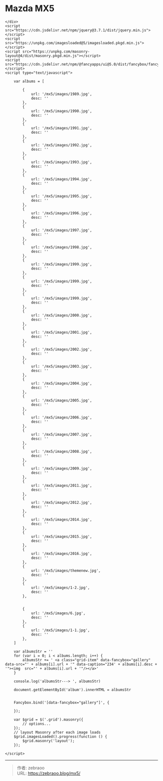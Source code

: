 # Mazda MX5


<!DOCTYPE html
    PUBLIC "-//W3C//DTD XHTML 1.0 Transitional//EN" "http://www.w3.org/TR/xhtml1/DTD/xhtml1-transitional.dtd">
<html xmlns="http://www.w3.org/1999/xhtml">

<head>
    <meta charset="UTF-8" />
    <meta http-equiv="Content-Type" content="text/html; charset=gb2312">
    <title></title>
    <link rel="stylesheet" href="https://cdn.jsdelivr.net/npm/@fancyapps/ui@5.0/dist/fancybox/fancybox.css" />
    <style>
        .grid-item {
            width: 220px;
            margin-bottom: 3px;
            margin-left: 5px;
            margin-right: 5px;
        }
    </style>

</head>

<body>
    <div id="album" class="grid" style="margin-top: 20px;">

    </div>
    <script src="https://cdn.jsdelivr.net/npm/jquery@3.7.1/dist/jquery.min.js"></script>
    <script src="https://unpkg.com/imagesloaded@5/imagesloaded.pkgd.min.js"></script>
    <script src="https://unpkg.com/masonry-layout@4/dist/masonry.pkgd.min.js"></script>
    <script src="https://cdn.jsdelivr.net/npm/@fancyapps/ui@5.0/dist/fancybox/fancybox.umd.js"></script>
    <script type="text/javascript">

        var albums = [
            
            {
                url: '/mx5/images/1989.jpg',
                desc: ''
            },
            {
                url: '/mx5/images/1990.jpg',
                desc: ''
            }, 
            {
                url: '/mx5/images/1991.jpg',
                desc: ''
            },
            {
                url: '/mx5/images/1992.jpg',
                desc: ''
            }, 
            {
                url: '/mx5/images/1993.jpg',
                desc: ''
            },
            {
                url: '/mx5/images/1994.jpg',
                desc: ''
            }, 
            {
                url: '/mx5/images/1995.jpg',
                desc: ''
            },
            {
                url: '/mx5/images/1996.jpg',
                desc: ''
            },
            {
                url: '/mx5/images/1997.jpg',
                desc: ''
            },
            {
                url: '/mx5/images/1998.jpg',
                desc: ''
            },
            {
                url: '/mx5/images/1999.jpg',
                desc: ''
            },
            {
                url: '/mx5/images/1999.jpg',
                desc: ''
            },
            {
                url: '/mx5/images/1999.jpg',
                desc: ''
            },
            {
                url: '/mx5/images/2000.jpg',
                desc: ''
            },
            {
                url: '/mx5/images/2001.jpg',
                desc: ''
            },
            {
                url: '/mx5/images/2002.jpg',
                desc: ''
            },
            {
                url: '/mx5/images/2003.jpg',
                desc: ''
            },
            {
                url: '/mx5/images/2004.jpg',
                desc: ''
            },
            {
                url: '/mx5/images/2005.jpg',
                desc: ''
            },
            {
                url: '/mx5/images/2006.jpg',
                desc: ''
            },
            {
                url: '/mx5/images/2007.jpg',
                desc: ''
            },
            {
                url: '/mx5/images/2008.jpg',
                desc: ''
            },
            {
                url: '/mx5/images/2009.jpg',
                desc: ''
            },
            {
                url: '/mx5/images/2011.jpg',
                desc: ''
            },
            {
                url: '/mx5/images/2012.jpg',
                desc: ''
            },
            {
                url: '/mx5/images/2014.jpg',
                desc: ''
            },
            {
                url: '/mx5/images/2015.jpg',
                desc: ''
            },
            {
                url: '/mx5/images/2016.jpg',
                desc: ''
            },
            {
                url: '/mx5/images/themenew.jpg',
                desc: ''
            },
            {
                url: '/mx5/images/1-2.jpg',
                desc: ''
            },
            
            
            {
                url: '/mx5/images/6.jpg',
                desc: ''
            }, 
            {
                url: '/mx5/images/1-1.jpg',
                desc: ''
            },
        ]

        var albumsStr = ''
        for (var i = 0; i < albums.length; i++) {
            albumsStr += ' <a class="grid-item" data-fancybox="gallery" data-src="' + albums[i].url + '" data-caption="234' + albums[i].desc + '"><img  src="' + albums[i].url + '"/></a>'
        }

        console.log('albumsStr---> ', albumsStr)

        document.getElementById('album').innerHTML = albumsStr


        Fancybox.bind('[data-fancybox="gallery"]', {

        });

        var $grid = $('.grid').masonry({
            // options...
        });
        // layout Masonry after each image loads
        $grid.imagesLoaded().progress(function () {
            $grid.masonry('layout');
        });

    </script>

</body>




</html>

---

> 作者: zebraoo  
> URL: https://zebraoo.blog/mx5/  

